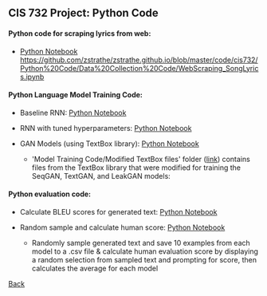 ## CIS 732 Project: Python Code

#### Python code for scraping lyrics from web: 
- <a href="https://github.com/zstrathe/zstrathe.github.io/blob/master/code/cis732/Python Code/Data Collection Code/WebScraping_SongLyrics.ipynb">Python Notebook</a>
https://github.com/zstrathe/zstrathe.github.io/blob/master/code/cis732/Python%20Code/Data%20Collection%20Code/WebScraping_SongLyrics.ipynb

#### Python Language Model Training Code:
- Baseline RNN: <a href="https://github.com/zstrathe/zstrathe.github.io/blob/master/code/cis732/Python Code/Model Training Code/Baseline_RNN.ipynb">Python Notebook</a>
	
- RNN with tuned hyperparameters: <a href="https://github.com/zstrathe/zstrathe.github.io/blob/master/code/cis732/Python Code/Model Training Code/RNN.ipynb">Python Notebook</a>
	
- GAN Models (using TextBox library): <a href="https://github.com/zstrathe/zstrathe.github.io/blob/master/code/cis732/Python Code/Model Training Code/GANs_with_Textbox_lib.ipynb">Python Notebook</a>
 	
	- 'Model Training Code/Modified TextBox files' folder (<a href="https://github.com/zstrathe/zstrathe.github.io/tree/master/code/cis732/Python%20Code/Model%20Training%20Code/Modified%20TextBox%20files">link</a>) contains files from the TextBox library that were modified for training the SeqGAN, TextGAN, and LeakGAN models: 


#### Python evaluation code:
- Calculate BLEU scores for generated text: <a href="https://github.com/zstrathe/zstrathe.github.io/blob/master/code/cis732/Python Code/Text Sampling and Evaluation Code/bleu_evaluation.ipynb">Python Notebook</a>

- Random sample and calculate human score: <a href="https://github.com/zstrathe/zstrathe.github.io/blob/master/code/cis732/Python Code/Text Sampling and Evaluation Code/select_and_evaluate.ipynb">Python Notebook</a>
	- Randomly sample generated text and save 10 examples from each model to a .csv file & calculate human evaluation score by displaying a random selection from sampled text and prompting for score, then calculates the average for each model


[Back](/)

